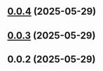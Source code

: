 ## [0.0.4](https://github.com/marianolop22/NestJs-03_Pokedex/compare/v0.0.3...v0.0.4) (2025-05-29)



## [0.0.3](https://github.com/marianolop22/NestJs-03_Pokedex/compare/v0.0.2...v0.0.3) (2025-05-29)



## 0.0.2 (2025-05-29)



